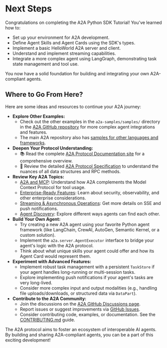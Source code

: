 # Next Steps

Congratulations on completing the A2A Python SDK Tutorial! You've learned how to:

- Set up your environment for A2A development.
- Define Agent Skills and Agent Cards using the SDK's types.
- Implement a basic HelloWorld A2A server and client.
- Understand and implement streaming capabilities.
- Integrate a more complex agent using LangGraph, demonstrating task state management and tool use.

You now have a solid foundation for building and integrating your own A2A-compliant agents.

## Where to Go From Here?

Here are some ideas and resources to continue your A2A journey:

- **Explore Other Examples:**
    - Check out the other examples in the `a2a-samples/samples/` directory in the [A2A GitHub repository](https://github.com/google-a2a/a2a-samples/tree/main/samples) for more complex agent integrations and features.
    - The main A2A repository also has [samples for other languages and frameworks](https://github.com/google-a2a/A2A/tree/main/samples).
- **Deepen Your Protocol Understanding:**
    - 📚 Read the complete [A2A Protocol Documentation site](https://google.github.io/A2A/) for a comprehensive overview.
    - 📝 Review the detailed [A2A Protocol Specification](../../specification.md) to understand the nuances of all data structures and RPC methods.
- **Review Key A2A Topics:**
    - [A2A and MCP](../../topics/a2a-and-mcp.md): Understand how A2A complements the Model Context Protocol for tool usage.
    - [Enterprise-Ready Features](../../topics/enterprise-ready.md): Learn about security, observability, and other enterprise considerations.
    - [Streaming & Asynchronous Operations](../../topics/streaming-and-async.md): Get more details on SSE and push notifications.
    - [Agent Discovery](../../topics/agent-discovery.md): Explore different ways agents can find each other.
- **Build Your Own Agent:**
    - Try creating a new A2A agent using your favorite Python agent framework (like LangChain, CrewAI, AutoGen, Semantic Kernel, or a custom solution).
    - Implement the `a2a.server.AgentExecutor` interface to bridge your agent's logic with the A2A protocol.
    - Think about what unique skills your agent could offer and how its Agent Card would represent them.
- **Experiment with Advanced Features:**
    - Implement robust task management with a persistent `TaskStore` if your agent handles long-running or multi-session tasks.
    - Explore implementing push notifications if your agent's tasks are very long-lived.
    - Consider more complex input and output modalities (e.g., handling file uploads/downloads, or structured data via `DataPart`).
- **Contribute to the A2A Community:**
    - Join the discussions on the [A2A GitHub Discussions page](https://github.com/google-a2a/A2A/discussions).
    - Report issues or suggest improvements via [GitHub Issues](https://github.com/google-a2a/A2A/issues).
    - Consider contributing code, examples, or documentation. See the [CONTRIBUTING.md](https://github.com/google-a2a/A2A/blob/main/CONTRIBUTING.md) guide.

The A2A protocol aims to foster an ecosystem of interoperable AI agents. By building and sharing A2A-compliant agents, you can be a part of this exciting development!
